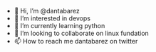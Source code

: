 - 👋 Hi, I’m @dantabarez
- 👀 I’m interested in devops
- 🌱 I’m currently learning python
- 💞️ I’m looking to collaborate on linux fundation
- 📫 How to reach me dantabarez on twitter

<!---
dantabarez/dantabarez is a ✨ special ✨ repository because its `README.md` (this file) appears on your GitHub profile.
You can click the Preview link to take a look at your changes.
--->
